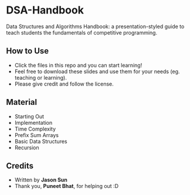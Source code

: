 # DSA-Handbook
Data Structures and Algorithms Handbook: a presentation-styled guide to teach students the fundamentals of competitive programming.

## How to Use
- Click the files in this repo and you can start learning!
- Feel free to download these slides and use them for your needs (eg. teaching or learning).
- Please give credit and follow the license.

## Material
- Starting Out
- Implementation
- Time Complexity
- Prefix Sum Arrays
- Basic Data Structures
- Recursion

## Credits
- Written by **Jason Sun**
- Thank you, **Puneet Bhat**, for helping out :D
